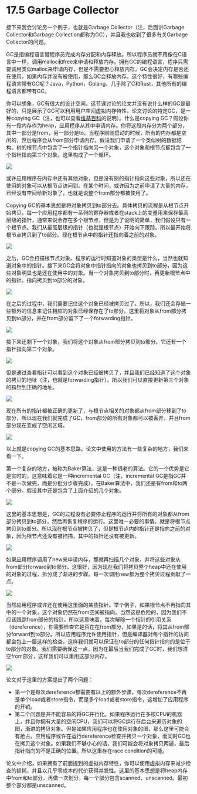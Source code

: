 # 17.5 Garbage Collector

接下来我会讨论另一个例子，也就是Garbage Collector（注，后面讲Garbage Collector和Garbage Collection都称为GC），并且我也收到了很多有关Garbage Collector的问题。

GC是指编程语言替程序员完成内存分配和内存释放。所以程序员就不用像在C语言中一样，调用malloc和free来申请和释放内存。拥有GC的编程语言，程序只需要调用类似malloc来申请内存，但是不需要担心释放内存。GC会决定内存是否还在使用，如果内存并没有被使用，那么GC会释放内存。这个特性很好，有哪些编程语言带有GC呢？Java，Python，Golang，几乎除了C和Rust，其他所有的编程语言都带有GC。

你可以想象，GC有很大的设计空间。这节课讨论的论文并没有说什么样的GC是最好的，只是展示了GC可以利用用户空间虚拟内存特性。论文讨论的特定GC，是一种copying GC（注，也可以查看[维基百科](https://en.wikipedia.org/wiki/Cheney%27s_algorithm#:~:text=Garbage%20collection%20is%20performed%20by,previous%20stop%20and%20copy%20technique.)的说明）。什么是copying GC？假设你有一段内存作为heap，应用程序从其中申请内存。你将这段内存分为两个部分，其中一部分是from，另一部分是to。当程序刚刚启动的时候，所有的内存都是空闲的，然后程序会从from部分申请内存。假设我们申请了一个类似树的数据结构。树的根节点中包含了一个指针指向另一个对象，这个对象和根节点都包含了一个指针指向第三个对象。这里构成了一个循环。

![](../.gitbook/assets/image%20%28782%29.png)

或许应用程序在内存中还有其他对象，但是没有别的指针指向这些对象，所以还在使用的对象可以从根节点访问到。在某个时间，或许因为之前申请了大量的内存，已经没有空间给新对象了，也就是说整个from部分都被使用了。

Copying GC的基本思想是将对象拷贝到to部分去。具体拷贝的流程是从根节点开始拷贝，每一个应用程序都有一系列的寄存器或者在stack上的变量用来保存最高层级的指针，通常来说会存在多个根节点，但是为了说明的简单，我们假设只有一个根节点。我们从最高层级的指针（也就是根节点）开始向下跟踪。所以最开始将根节点拷贝到了to部分。现在根节点中的指针还指向着之前的对象。

![](../.gitbook/assets/image%20%28773%29.png)

之后，GC会扫描根节点对象。程序的运行时知道对象的类型是什么，当然也就知道对象中的指针。接下来GC会将对象中指针指向的对象也拷贝到to部分，因为这些对象明显也是还在使用中的对象。当一个对象拷贝到to部分时，再更新根节点中的指针，指向拷贝到to部分的对象。

![](../.gitbook/assets/image%20%28763%29.png)

在之后的过程中，我们需要记住这个对象已经被拷贝过了。所以，我们还会存储一些额外的信息来记住相应的对象已经保存在了to部分。这里将对象从from部分拷贝到to部分，并在from部分留下了一个forwarding指针。

![](../.gitbook/assets/image%20%28764%29.png)

接下来还剩下一个对象，我们将这个对象从from部分拷贝到to部分。它还有一个指针指向第二个对象。

![](../.gitbook/assets/image%20%28758%29.png)

但是通过查看指针可以看到这个对象已经被拷贝了，并且我们已经知道了这个对象的拷贝的地址（注，也就是forwarding指针）。所以我们可以直接更新第三个对象的指针到正确的地址。

![](../.gitbook/assets/image%20%28779%29.png)

现在所有的指针都被正确的更新了，与根节点相关的对象都从from部分移到了to部分，所以现在我们就完成了GC，from部分的所有对象都可以被丢弃，并且from部分现在变成了空闲区域。

![](../.gitbook/assets/image%20%28759%29.png)

以上就是copying GC的基本思路。论文中使用的方法有一些复杂的地方，我们来看一下。

第一个复杂的地方，被称为Baker算法，这是一种很老的算法。它的一个优势是它是实时的，这意味着它是一种incremental GC（注，incremental GC是指GC并不是一次做完，而是分批分步骤完成）。在Baker算法中，我们还是有from和to两个部分。假设其中还是包含了上面介绍的几个对象。

![](../.gitbook/assets/image%20%28784%29.png)

这里的基本思想是，GC的过程没有必要停止程序的运行并将所有的对象都从from部分拷贝到to部分，然后再恢复程序的运行。这里唯一必要的事情，就是将根节点拷贝到to部分。所以现在根节点被拷贝了，但是根节点内的指针还是指向之前的对象，因为根节点还没有被扫描，其中的指针还没有被更新。

![](../.gitbook/assets/image%20%28769%29.png)

如果应用程序调用了new来申请内存，那就再扫描几个对象，并将这些对象从from部分forward到to部分。这很好，因为现在我们将拷贝整个heap中还在使用的对象的过程，拆分成了渐进的步骤。每一次调用new都为整个拷贝过程贡献了一点。

![](../.gitbook/assets/image%20%28767%29.png)

当然应用程序或许还在使用这里面的某些指针。举个例子，如果根节点不再指向其中的一个对象，这个对象仍然在from空间被指向。当然这是危险的，因为我们不应该跟踪from部分的指针。所以这意味着，每次解除一个指针的引用关系（dereference），你需要检查它是否在在from部分，如果是的话，将其从from部分forward到to部分。所以应用程序允许使用指针，但是编译器对每个指针的访问都会包上一层这样的检查，这样我们就可以保证在to部分的任何指针指向的是位于to部分的对象。我们需要确保这一点，因为在最后当我们完成了GC时，我们想清空from部分，这样我们可以重用这部分内存。

![](../.gitbook/assets/image%20%28772%29.png)

论文对于这里的方案提出了两个问题：

* 第一个是每次dereference都需要有以上的额外步骤，每次dereference不再是单个load或者store指令，而是多个load或者store指令，这增加了应用程序的开销。
* 第二个问题是并不能容易的将GC并行化。如果程序运行在多核CPU的机器上，并且你拥有大量的空闲CPU，我们可以将GC运行在后台来遍历对象的图，渐进的拷贝对象。但是如果应用程序也在使用对象的图，那么这里可能会有抢占。应用程序或许在运行dereference检查并拷贝一个对象，而同时GC也在拷贝这个对象。如果我们不够小心的话，我们可能会将对象拷贝两遍，最后指针指向的不是正确的位置。所以这里存在race condition的可能。

论文中介绍，如果拥有了前面提到的虚拟内存特性，你可以使用虚拟内存来减少检查的损耗，并且以几乎零成本的代价获得并发性。这里的基本思想是将heap内存中from和to部分，再做一次划分，每一个部分包含scanned，unscanned。最初整个部分都是unscanned。

